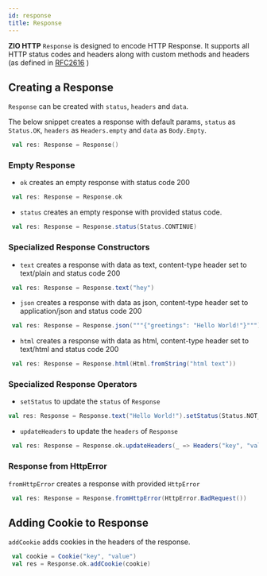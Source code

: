 ```yaml
---
id: response
title: Response
---
```


**ZIO HTTP** `Response` is designed to encode HTTP Response.
It supports all HTTP status codes and headers along with custom methods and headers (as defined in [RFC2616](https://datatracker.ietf.org/doc/html/rfc2616) )

## Creating a Response

`Response` can be created with `status`, `headers` and `data`.  

The below snippet creates a response with default params, `status` as `Status.OK`, `headers` as `Headers.empty` and `data` as `Body.Empty`.
```scala
 val res: Response = Response()
```
### Empty Response

- `ok` creates an empty response with status code 200
```scala
 val res: Response = Response.ok
```

- `status` creates an empty response with provided status code.
```scala
 val res: Response = Response.status(Status.CONTINUE)
```

### Specialized Response Constructors

- `text` creates a response with data as text, content-type header set to text/plain and status code 200 
```scala
 val res: Response = Response.text("hey")
```
- `json` creates a response with data as json, content-type header set to application/json and status code 200 
```scala
 val res: Response = Response.json("""{"greetings": "Hello World!"}""")
```
- `html` creates a response with data as html, content-type header set to text/html and status code 200
```scala
 val res: Response = Response.html(Html.fromString("html text"))
```

### Specialized Response Operators

- `setStatus` to update the `status` of `Response`

```scala
val res: Response = Response.text("Hello World!").setStatus(Status.NOT_FOUND)
```

- `updateHeaders` to update the `headers` of `Response`

```scala
 val res: Response = Response.ok.updateHeaders(_ => Headers("key", "value"))
```
### Response from HttpError

`fromHttpError` creates a response with provided `HttpError`
```scala
 val res: Response = Response.fromHttpError(HttpError.BadRequest())
```

## Adding Cookie to Response

`addCookie` adds cookies in the headers of the response.
```scala
 val cookie = Cookie("key", "value")
 val res = Response.ok.addCookie(cookie)
```